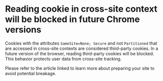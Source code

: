 # Reading cookie in cross-site context will be blocked in future Chrome versions

Cookies with the attributes `SameSite=None; Secure` and not `Partitioned` that are accessed in cross-site contexts are considered third-party cookies.
In a future version of the browser, reading third-party cookies will be blocked.
This behavior protects user data from cross-site tracking.

Please refer to the article linked to learn more about preparing your site to avoid potential breakage.
